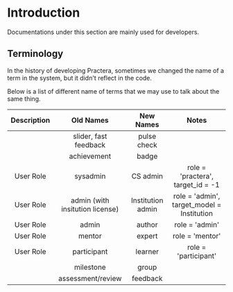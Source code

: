 # Introduction

Documentations under this section are mainly used for developers.

## Terminology

In the history of developing Practera, sometimes we changed the name of a term in the system, but it didn't reflect in the code.

Below is a list of different name of terms that we may use to talk about the same thing.

| Description |            Old Names            |     New Names     |                   Notes                    |
| :---------: | :-----------------------------: | :---------------: | :----------------------------------------: |
|             |      slider, fast feedback      |    pulse check    |
|             |           achievement           |       badge       |
|  User Role  |            sysadmin             |     CS admin      |     role = 'practera', target_id = -1      |
|  User Role  | admin (with insitution license) | Institution admin | role = 'admin', target_model = Institution |
|  User Role  |              admin              |      author       |               role = 'admin'               |
|  User Role  |             mentor              |      expert       |              role = 'mentor'               |
|  User Role  |           participant           |      learner      |            role = 'participant'            |
|             |            milestone            |       group       |
|             |        assessment/review        |     feedback      |
